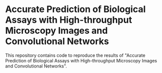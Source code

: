 # Accurate Prediction of Biological Assays with High-throughput Microscopy Images and Convolutional Networks
This repository contains code to reproduce the results of "Accurate Prediction of Biological Assays with High-throughput Microscopy Images and Convolutional Networks".
